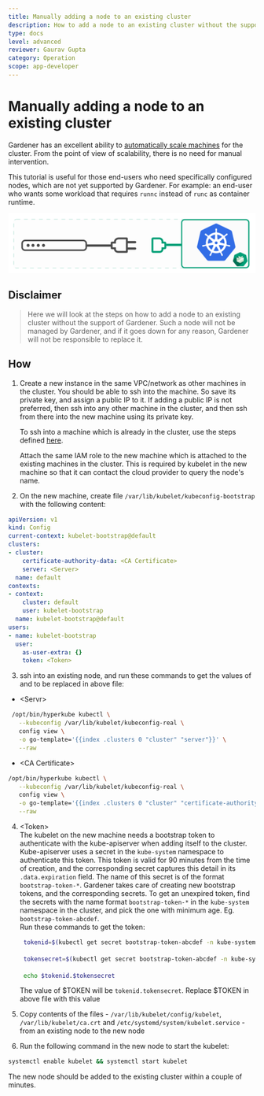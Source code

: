 ```yaml
---
title: Manually adding a node to an existing cluster
description: How to add a node to an existing cluster without the support of Gardener
type: docs
level: advanced
reviewer: Gaurav Gupta
category: Operation
scope: app-developer
---
```

# Manually adding a node to an existing cluster
Gardener has an excellent ability to [automatically scale machines](/components/mcm/) for the cluster. From the point of view 
of scalability, there is no need for manual intervention. 

This tutorial is useful for those end-users who need specifically configured nodes, which are not yet supported 
by Gardener. For example: an end-user who wants some workload that requires `runnc` instead of `runc` as container 
runtime.

![teaser](teaser.svg)

## Disclaimer

> Here we will look at the steps on how to add a node to an existing cluster without the support of Gardener. 
Such a node will not be managed by Gardener, and if it goes down for any reason, Gardener will not be 
responsible to replace it.


## How
1. Create a new instance in the same VPC/network as other machines in the cluster. You should be able to ssh into the machine. So save its private key, and assign a public IP to it. If adding a public IP is not preferred, then ssh into any other machine in the cluster, and then ssh from there into the new machine using its private key.

   To ssh into a machine which is already in the cluster, use the steps defined [here](https://github.com/gardener/documentation/blob/master/website/documentation/guides/monitoring_and_troubleshooting/shell-to-node/_index.md "ssh-into-node").

   Attach the same IAM role to the new machine which is attached to the existing machines in the cluster. This is required by kubelet in the new machine so that it can contact the cloud provider to query the node's name.

2. On the new machine, create file `/var/lib/kubelet/kubeconfig-bootstrap` with the following content:

```yaml
apiVersion: v1
kind: Config
current-context: kubelet-bootstrap@default
clusters:
- cluster:
    certificate-authority-data: <CA Certificate>
    server: <Server>
  name: default
contexts:
- context:
    cluster: default
    user: kubelet-bootstrap
  name: kubelet-bootstrap@default
users:
- name: kubelet-bootstrap
  user:
    as-user-extra: {}
    token: <Token>
```

3. ssh into an existing node, and run these commands to get the values of <CA Certificate> and <Server> to be replaced in above file:
- \<Servr>
```bash
 /opt/bin/hyperkube kubectl \
   --kubeconfig /var/lib/kubelet/kubeconfig-real \
   config view \
   -o go-template='{{index .clusters 0 "cluster" "server"}}' \
   --raw
 ```
- \<CA Certificate>
```bash
/opt/bin/hyperkube kubectl \
   --kubeconfig /var/lib/kubelet/kubeconfig-real \
   config view \
   -o go-template='{{index .clusters 0 "cluster" "certificate-authority-data"}}' \
   --raw
```

4. \<Token>\
  The kubelet on the new machine needs a bootstrap token to authenticate with the kube-apiserver when adding itself to the cluster. Kube-apiserver uses a secret in the `kube-system` namespace to authenticate this token. This token is valid for 90 minutes from the time of creation, and the corresponding secret captures this detail in its `.data.expiration` field. The name of this secret is of the format `bootstrap-token-*`. Gardener takes care of creating new bootstrap tokens, and the corresponding secrets.
  To get an unexpired token, find the secrets with the name format `bootstrap-token-*` in the `kube-system` namespace in the cluster, and pick the one with minimum age. Eg. `bootstrap-token-abcdef`.\
  Run these commands to get the token:
   ```bash
    tokenid=$(kubectl get secret bootstrap-token-abcdef -n kube-system -o go-template='{{index .data "token-id"}}' | base64 --decode)

    tokensecret=$(kubectl get secret bootstrap-token-abcdef -n kube-system -o go-template='{{index .data "token-secret"}}' | base64 --decode)

    echo $tokenid.$tokensecret
   ```
   The value of $TOKEN will be `tokenid.tokensecret`. Replace $TOKEN in above file with this value

5. Copy contents of the files - `/var/lib/kubelet/config/kubelet`, `/var/lib/kubelet/ca.crt` and `/etc/systemd/system/kubelet.service` - from an existing node to the new node

6. Run the following command in the new node to start the kubelet:
```bash
systemctl enable kubelet && systemctl start kubelet
```

The new node should be added to the existing cluster within a couple of minutes.
